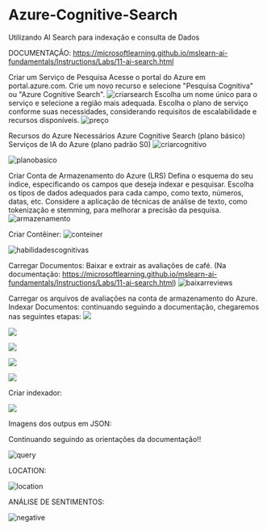 # Azure-Cognitive-Search
Utilizando AI Search para indexação e consulta de Dados ![]()

DOCUMENTAÇÃO: https://microsoftlearning.github.io/mslearn-ai-fundamentals/Instructions/Labs/11-ai-search.html

Criar um Serviço de Pesquisa
Acesse o portal do Azure em portal.azure.com.
Crie um novo recurso e selecione "Pesquisa Cognitiva" ou "Azure Cognitive Search".
![criarsearch](https://github.com/IvoJucaBezerra/Azure-Cognitive-Search/blob/main/CRIANDORECURSOS/criar-azure-ai-search.png)
Escolha um nome único para o serviço e selecione a região mais adequada.
Escolha o plano de serviço conforme suas necessidades, considerando requisitos de escalabilidade e recursos disponíveis.
![preço](https://github.com/IvoJucaBezerra/Azure-Cognitive-Search/blob/main/CRIANDORECURSOS/alterar-tipodepreco.png)

Recursos do Azure Necessários
Azure Cognitive Search (plano básico)
Serviços de IA do Azure (plano padrão S0)
![criarcognitivo](https://github.com/IvoJucaBezerra/Azure-Cognitive-Search/blob/main/CRIANDORECURSOS/criarServicoCognitivo.png)

![planobasico](https://github.com/IvoJucaBezerra/Azure-Cognitive-Search/blob/main/CRIANDORECURSOS/escolhaprecoBasico.png)


Criar Conta de Armazenamento do Azure (LRS)
Defina o esquema do seu índice, especificando os campos que deseja indexar e pesquisar.
Escolha os tipos de dados adequados para cada campo, como texto, números, datas, etc.
Considere a aplicação de técnicas de análise de texto, como tokenização e stemming, para melhorar a precisão da pesquisa.
![armazenamento](https://github.com/IvoJucaBezerra/Azure-Cognitive-Search/blob/main/CRIANDORECURSOS/armazenamento.png)

Criar Contêiner:
![conteiner](https://github.com/IvoJucaBezerra/Azure-Cognitive-Search/blob/main/CRIANDORECURSOS/criandonovoconteiner.png)

![habilidadescognitivas](https://github.com/IvoJucaBezerra/Azure-Cognitive-Search/blob/main/CRIANDORECURSOS/addHabilidadesCognitivas.png)

Carregar Documentos: Baixar e extrair as avaliações de café. (Na documentação: https://microsoftlearning.github.io/mslearn-ai-fundamentals/Instructions/Labs/11-ai-search.html)
![baixarreviews](https://github.com/IvoJucaBezerra/Azure-Cognitive-Search/blob/main/CRIANDORECURSOS/baixarReviews.png)


Carregar os arquivos de avaliações na conta de armazenamento do Azure.
Indexar Documentos: continuando seguindo a documentação, chegaremos nas seguintes etapas:
![](https://github.com/IvoJucaBezerra/Azure-Cognitive-Search/blob/main/CRIANDORECURSOS/selecConteiner.png)  

![](https://github.com/IvoJucaBezerra/Azure-Cognitive-Search/blob/main/CRIANDORECURSOS/habilitarBlob.png)  

![](https://github.com/IvoJucaBezerra/Azure-Cognitive-Search/blob/main/CRIANDORECURSOS/importardados.png)  

![](https://github.com/IvoJucaBezerra/Azure-Cognitive-Search/blob/main/CRIANDORECURSOS/importardados1.png)  

![](https://github.com/IvoJucaBezerra/Azure-Cognitive-Search/blob/main/CRIANDORECURSOS/importardados2.png) 

Criar indexador:

![](https://github.com/IvoJucaBezerra/Azure-Cognitive-Search/blob/main/CRIANDORECURSOS/importardados3.png)

Imagens dos outpus em JSON: 

Continuando seguindo as orientações da documentação!!

![query](https://github.com/IvoJucaBezerra/Azure-Cognitive-Search/blob/main/CRIANDORECURSOS/JSON%20query.png)  

LOCATION:

![location](https://github.com/IvoJucaBezerra/Azure-Cognitive-Search/blob/main/CRIANDORECURSOS/JSONlocation.png)  

ANÁLISE DE SENTIMENTOS:

![negative](https://github.com/IvoJucaBezerra/Azure-Cognitive-Search/blob/main/CRIANDORECURSOS/JSONnegative.png)  



